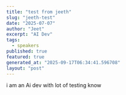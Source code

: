 ```yaml
---
title: "test from jeeth"
slug: "jeeth-test"
date: "2025-07-07"
author: "Jeet"
excerpt: "AI Dev"
tags:
  - speakers
published: true
featured: true
generated_at: "2025-09-17T06:34:41.596708"
layout: "post"
---
```


i am an Ai dev with lot of testing know